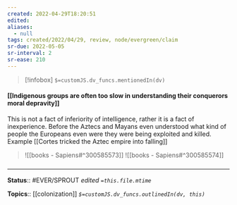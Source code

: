 ```yaml
---
created: 2022-04-29T18:20:51 
edited: 
aliases:
  - null
tags: created/2022/04/29, review, node/evergreen/claim
sr-due: 2022-05-05
sr-interval: 2
sr-ease: 210
---
```

> [!infobox]
`$=customJS.dv_funcs.mentionedIn(dv)`

#### [[Indigenous groups are often too slow in understanding their conquerors moral depravity]]

This is not a fact of inferiority of intelligence, rather it is a fact of inexperience. 
Before the Aztecs and Mayans even understood what kind of people the Europeans even were they were being exploited and killed.
Example
[[Cortes tricked the Aztec empire into falling]]

> ![[books - Sapiens#^300585573]]
> ![[books - Sapiens#^300585574]]


### <hr class="footnote"/>

**Status**:: #EVER/SPROUT
*edited `=this.file.mtime`*

**Topics**:: [[colonization]]
*`$=customJS.dv_funcs.outlinedIn(dv, this)`*
